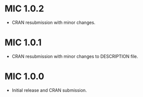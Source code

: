 # MIC 1.0.2

* CRAN resubmission with minor changes.

# MIC 1.0.1

* CRAN resubmission with minor changes to DESCRIPTION file.

# MIC 1.0.0

* Initial release and CRAN submission.

